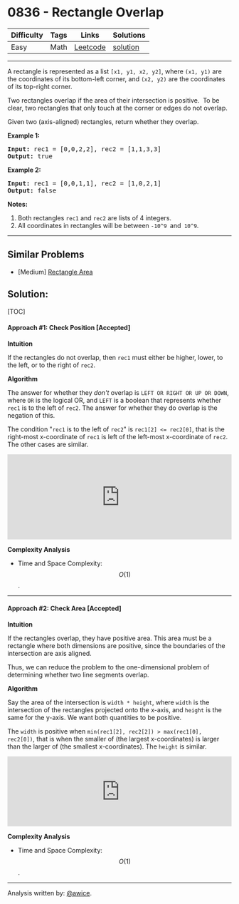 # 0836 - Rectangle Overlap

Difficulty  | Tags | Links | Solutions
----------- | ---- | ----- | -----
Easy | Math | [Leetcode](https://leetcode.com/problems/rectangle-overlap) | [solution](https://leetcode.com/problems/rectangle-overlap/solution/)


-----------

<p>A rectangle is&nbsp;represented as a&nbsp;list <code>[x1, y1, x2, y2]</code>, where&nbsp;<code>(x1, y1)</code>&nbsp;are the coordinates of its bottom-left corner, and <code>(x2,&nbsp;y2)</code>&nbsp;are the coordinates of its top-right corner.</p>

<p>Two rectangles overlap if the area of their intersection is positive.&nbsp; To be clear, two rectangles that only touch at the corner or edges do not overlap.</p>

<p>Given two (axis-aligned) rectangles, return whether&nbsp;they overlap.</p>

<p><strong>Example 1:</strong></p>

<pre>
<strong>Input: </strong>rec1 = [0,0,2,2], rec2 = [1,1,3,3]
<strong>Output: </strong>true
</pre>

<p><strong>Example 2:</strong></p>

<pre>
<strong>Input: </strong>rec1 = [0,0,1,1], rec2 = [1,0,2,1]
<strong>Output: </strong>false
</pre>

<p><strong>Notes:</strong></p>

<ol>
	<li>Both rectangles <code>rec1</code> and <code>rec2</code> are lists of 4 integers.</li>
	<li>All coordinates in rectangles will be between&nbsp;<code>-10^9 </code>and<code> 10^9</code>.</li>
</ol>


-----------


## Similar Problems

- [Medium] [Rectangle Area](rectangle-area)




## Solution:

[TOC]

#### Approach #1: Check Position [Accepted]

**Intuition**

If the rectangles do not overlap, then `rec1` must either be higher, lower, to the left, or to the right of `rec2`.

**Algorithm**

The answer for whether they *don't* overlap is `LEFT OR RIGHT OR UP OR DOWN`, where `OR` is the logical OR, and `LEFT` is a boolean that represents whether `rec1` is to the left of `rec2`.  The answer for whether they do overlap is the negation of this.

The condition "`rec1` is to the left of `rec2`" is `rec1[2] <= rec2[0]`, that is the right-most x-coordinate of `rec1` is left of the left-most x-coordinate of `rec2`.  The other cases are similar.

<iframe src="https://leetcode.com/playground/XsHWyYAa/shared" frameBorder="0" width="100%" height="191" name="XsHWyYAa"></iframe>

**Complexity Analysis**

* Time and Space Complexity:  $$O(1)$$.

---
#### Approach #2: Check Area [Accepted]

**Intuition**

If the rectangles overlap, they have positive area.  This area must be a rectangle where both dimensions are positive, since the boundaries of the intersection are axis aligned.

Thus, we can reduce the problem to the one-dimensional problem of determining whether two line segments overlap.

**Algorithm**

Say the area of the intersection is `width * height`, where `width` is the intersection of the rectangles projected onto the x-axis, and `height` is the same for the y-axis.  We want both quantities to be positive.

The `width` is positive when `min(rec1[2], rec2[2]) > max(rec1[0], rec2[0])`, that is when the smaller of (the largest x-coordinates) is larger than the larger of (the smallest x-coordinates).  The `height` is similar.

<iframe src="https://leetcode.com/playground/gthZq8DL/shared" frameBorder="0" width="100%" height="157" name="gthZq8DL"></iframe>

**Complexity Analysis**

* Time and Space Complexity:  $$O(1)$$.

---

Analysis written by: [@awice](https://leetcode.com/awice).
